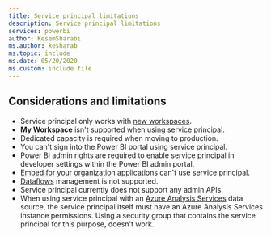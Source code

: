 ```yaml
---
title: Service principal limitations
description: Service principal limitations
services: powerbi
author: KesemSharabi
ms.author: kesharab
ms.topic: include
ms.date: 05/20/2020
ms.custom: include file
---
```


## Considerations and limitations

* Service principal only works with [new workspaces](../collaborate-share/service-create-the-new-workspaces.md).
* **My Workspace** isn't supported when using service principal.
* Dedicated capacity is required when moving to production.
* You can't sign into the Power BI portal using service principal.
* Power BI admin rights are required to enable service principal in developer settings within the Power BI admin portal.
* [Embed for your organization](../developer/embedded/embed-sample-for-your-organization.md) applications can't use service principal.
* [Dataflows](../transform-model/service-dataflows-overview.md) management is not supported.
* Service principal currently does not support any admin APIs.
* When using service principal with an [Azure Analysis Services](https://docs.microsoft.com/azure/analysis-services/analysis-services-overview) data source, the service principal itself must have an Azure Analysis Services instance permissions. Using a security group that contains the service principal for this purpose, doesn't work.